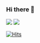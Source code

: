 ### Hi there 👋

<img src="https://img.shields.io/badge/Python-3766AB?style=flat-square&logo=Python&logoColor=white"/>

<img src="https://img.shields.io/github/followers/LCJJam?style=flat">

[![Hits](https://hits.seeyoufarm.com/api/count/incr/badge.svg?style=social&url=https%3A%2F%2Fimg.shields.io%2Fgithub%2Ffollowers%2FLCJJam&count_bg=%2379C83D&title_bg=%23555555&icon=&icon_color=%23E7E7E7&title=hits&edge_flat=false)](https://hits.seeyoufarm.com)


<!--
**LCJJam/LCJJam** is a ✨ _special_ ✨ repository because its `README.md` (this file) appears on your GitHub profile.

Here are some ideas to get you started:

- 🔭 I’m currently working on ...
- 🌱 I’m currently learning ...
- 👯 I’m looking to collaborate on ...
- 🤔 I’m looking for help with ...
- 💬 Ask me about ...
- 📫 How to reach me: ...
- 😄 Pronouns: ...
- ⚡ Fun fact: ...
-->
